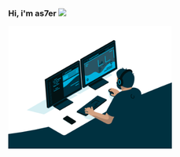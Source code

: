 ###  Hi,  i'm as7er  <img src="https://media.giphy.com/media/hvRJCLFzcasrR4ia7z/giphy.gif" width="25px">
<img height="250" src="https://github.com/as7er/as7er/blob/61fabd418d70825e950eabdb769bf24cfe6a5ce9/images/code.gif">
